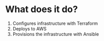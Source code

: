 # What does it do?

1. Configures infrastructure with Terraform
2. Deploys to AWS
3. Provisions the infrastructure with Ansible

